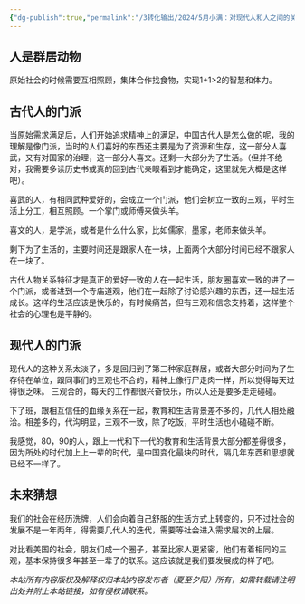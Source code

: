```yaml
---
{"dg-publish":true,"permalink":"/3转化输出/2024/5月小满：对现代人和人之间的关系一些想法/","tags":["思考"],"noteIcon":"1","created":"2024-05-20T20:47:00","updated":"2024-05-21T20:47:00"}
---
```


## 人是群居动物
原始社会的时候需要互相照顾，集体合作找食物，实现1+1>2的智慧和体力。

## 古代人的门派
当原始需求满足后，人们开始追求精神上的满足，中国古代人是怎么做的呢，我的理解是像门派，当时的人们喜好的东西还主要是为了资源和生存，这一部分人喜武，又有对国家的治理，这一部分人喜文。还剩一大部分为了生活。（但并不绝对，我需要多读历史书或真的回到古代亲眼看到才能确定，这里就先大概是这样吧）。

喜武的人，有相同武种爱好的，会成立一个门派，他们会树立一致的三观，平时生活上分工，相互照顾。一个掌门或师傅来做头羊。

喜文的人，是学派，或者是什么什么家，比如儒家，墨家，老师来做头羊。

剩下为了生活的，主要时间还是跟家人在一块，上面两个大部分时间已经不跟家人在一块了。

古代人物关系特征才是真正的爱好一致的人在一起生活，朋友圈喜欢一致的进了一个门派，或者进到一个寺庙道观，他们在一起除了讨论感兴趣的东西，还一起生活成长。这样的生活应该是快乐的，有时候痛苦，但有三观和信念支持着，这样整个社会的心理也是平静的。

## 现代人的门派
现代人的这种关系太淡了，多是回归到了第三种家庭群居，或者大部分时间为了生存待在单位，跟同事们的三观也不合的，精神上像行尸走肉一样，所以觉得每天过得很乏味。
三观合的，每天的工作都很兴奋快乐，所以人还是要多走走碰碰。

下了班，跟相互信任的血缘关系在一起，教育和生活背景差不多的，几代人相处融洽。相差多的，代沟明显，三观不一致，除了吃饭，平时生活也小磕碰不断。

我感觉，80，90的人，跟上一代和下一代的教育和生活背景大部分都差得很多，因为所处的时代加上上一辈的时代，是中国变化最块的时代，隔几年东西和思想就已经不一样了。

## 未来猜想
我们的社会在经历洗牌，人们会向着自己舒服的生活方式上转变的，只不过社会的发展不是一年两年，得需要几代人的迭代，需要等社会进入需求层次的上层。

对比看美国的社会，朋友们成一个圈子，甚至比家人更紧密，他们有着相同的三观，基本保持很多年甚至一辈子的联系。这应该就是我们要发展成的样子吧。




<div class="transclusion internal-embed is-loaded"><div class="markdown-embed">




*本站所有内容版权及解释权归本站内容发布者（夏至夕阳）所有，如需转载请注明出处并附上本站链接，如有侵权请联系。*


</div></div>

